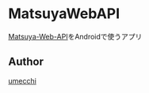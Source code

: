 MatsuyaWebAPI
====

[Matsuya-Web-API](https://github.com/makotia/Matsuya-Web-API)をAndroidで使うアプリ

## Author

[umecchi](https://twitter.com/BJZE)
